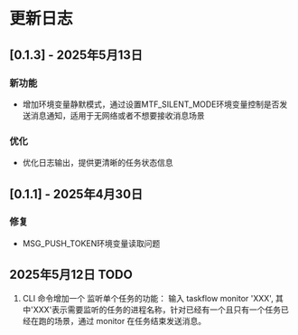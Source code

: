 # 更新日志



## [0.1.3] - 2025年5月13日
### 新功能
- 增加环境变量静默模式，通过设置MTF_SILENT_MODE环境变量控制是否发送消息通知，适用于无网络或者不想要接收消息场景
### 优化
- 优化日志输出，提供更清晰的任务状态信息

## [0.1.1] - 2025年4月30日



### 修复
- MSG_PUSH_TOKEN环境变量读取问题 

## 2025年5月12日 TODO

1. CLI 命令增加一个 监听单个任务的功能：
    输入 taskflow monitor 'XXX', 其中'XXX'表示需要监听的任务的进程名称，针对已经有一个且只有一个任务已经在跑的场景，通过 monitor 在任务结束发送消息。
<!-- 2. 发送消息改为  -->
